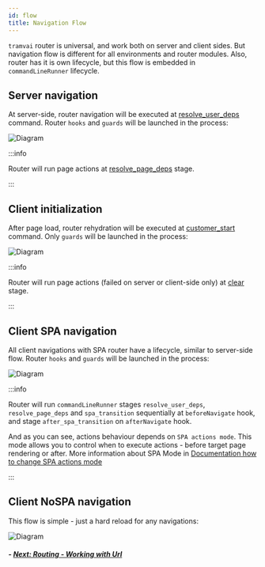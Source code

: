 ```yaml
---
id: flow
title: Navigation Flow
---
```


`tramvai` router is universal, and work both on server and client sides. But navigation flow is different for all environments and router modules. Also, router has it is own lifecycle, but this flow is embedded in `commandLineRunner` lifecycle.

## Server navigation

At server-side, router navigation will be executed at [resolve_user_deps](03-features/06-app-lifecycle.md#resolve_user_deps) command. Router `hooks` and `guards` will be launched in the process:

![Diagram](/img/router/navigate-flow-server.drawio.svg)

:::info

Router will run page actions at [resolve_page_deps](03-features/06-app-lifecycle.md#resolve_page_deps) stage.

:::

## Client initialization

After page load, router rehydration will be executed at [customer_start](03-features/06-app-lifecycle.md#customer_start) command. Only `guards` will be launched in the process:

![Diagram](/img/router/rehydrate-client.drawio.svg)

:::info

Router will run page actions (failed on server or client-side only) at [clear](03-features/06-app-lifecycle.md#clear) stage.

:::

## Client SPA navigation

All client navigations with SPA router have a lifecycle, similar to server-side flow. Router `hooks` and `guards` will be launched in the process:

![Diagram](/img/router/navigate-flow-client-spa.drawio.svg)

:::info

Router will run `commandLineRunner` stages `resolve_user_deps`, `resolve_page_deps` and `spa_transition` sequentially at `beforeNavigate` hook, and stage `after_spa_transition` on `afterNavigate` hook.

And as you can see, actions behaviour depends on `SPA actions mode`. This mode allows you to control when to execute actions - before target page rendering or after. More information about SPA Mode in [Documentation how to change SPA actions mode](03-features/07-routing/08-how-to.md#setting-when-actions-should-be-performed-during-spa-transitions)

:::

## Client NoSPA navigation

This flow is simple - just a hard reload for any navigations:

![Diagram](/img/router/navigate-flow-client-no-spa.drawio.svg)

##### - [Next: Routing - Working with Url](03-features/07-routing/03-working-with-url.md)
